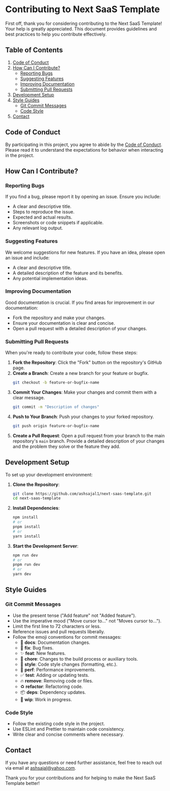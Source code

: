 # Contributing to Next SaaS Template

First off, thank you for considering contributing to the Next SaaS Template! Your help is greatly appreciated. This document provides guidelines and best practices to help you contribute effectively.

## Table of Contents

1. [Code of Conduct](#code-of-conduct)
2. [How Can I Contribute?](#how-can-i-contribute)
    - [Reporting Bugs](#reporting-bugs)
    - [Suggesting Features](#suggesting-features)
    - [Improving Documentation](#improving-documentation)
    - [Submitting Pull Requests](#submitting-pull-requests)
3. [Development Setup](#development-setup)
4. [Style Guides](#style-guides)
    - [Git Commit Messages](#git-commit-messages)
    - [Code Style](#code-style)
5. [Contact](#contact)

## Code of Conduct

By participating in this project, you agree to abide by the [Code of Conduct](CODE_OF_CONDUCT.md). Please read it to understand the expectations for behavior when interacting in the project.

## How Can I Contribute?

### Reporting Bugs

If you find a bug, please report it by opening an issue. Ensure you include:
- A clear and descriptive title.
- Steps to reproduce the issue.
- Expected and actual results.
- Screenshots or code snippets if applicable.
- Any relevant log output.

### Suggesting Features

We welcome suggestions for new features. If you have an idea, please open an issue and include:
- A clear and descriptive title.
- A detailed description of the feature and its benefits.
- Any potential implementation ideas.

### Improving Documentation

Good documentation is crucial. If you find areas for improvement in our documentation:
- Fork the repository and make your changes.
- Ensure your documentation is clear and concise.
- Open a pull request with a detailed description of your changes.

### Submitting Pull Requests

When you're ready to contribute your code, follow these steps:
1. **Fork the Repository**: Click the "Fork" button on the repository's GitHub page.
2. **Create a Branch**: Create a new branch for your feature or bugfix.
    ```bash
    git checkout -b feature-or-bugfix-name
    ```
3. **Commit Your Changes**: Make your changes and commit them with a clear message.
    ```bash
    git commit -m "Description of changes"
    ```
4. **Push to Your Branch**: Push your changes to your forked repository.
    ```bash
    git push origin feature-or-bugfix-name
    ```
5. **Create a Pull Request**: Open a pull request from your branch to the main repository's `main` branch. Provide a detailed description of your changes and the problem they solve or the feature they add.

## Development Setup

To set up your development environment:

1. **Clone the Repository**:
    ```bash
    git clone https://github.com/ashsajal1/next-saas-template.git
    cd next-saas-template
    ```
2. **Install Dependencies**:
    ```bash
    npm install
    # or
    pnpm install
    # or
    yarn install
    ```
3. **Start the Development Server**:
    ```bash
    npm run dev
    # or
    pnpm run dev
    # or
    yarn dev
    ```

## Style Guides

### Git Commit Messages

- Use the present tense ("Add feature" not "Added feature").
- Use the imperative mood ("Move cursor to..." not "Moves cursor to...").
- Limit the first line to 72 characters or less.
- Reference issues and pull requests liberally.
- Follow the emoji conventions for commit messages:
    - 📃 **docs**: Documentation changes.
    - 🐛 **fix**: Bug fixes.
    - ✨ **feat**: New features.
    - 🔧 **chore**: Changes to the build process or auxiliary tools.
    - 🎨 **style**: Code style changes (formatting, etc.).
    - 🚀 **perf**: Performance improvements.
    - ✅ **test**: Adding or updating tests.
    - 🔥 **remove**: Removing code or files.
    - ♻️ **refactor**: Refactoring code.
    - 📦️ **deps**: Dependency updates.
    - 🚧 **wip**: Work in progress.

### Code Style

- Follow the existing code style in the project.
- Use ESLint and Prettier to maintain code consistency.
- Write clear and concise comments where necessary.

## Contact

If you have any questions or need further assistance, feel free to reach out via email at ashsajal@yahoo.com.

Thank you for your contributions and for helping to make the Next SaaS Template better!
